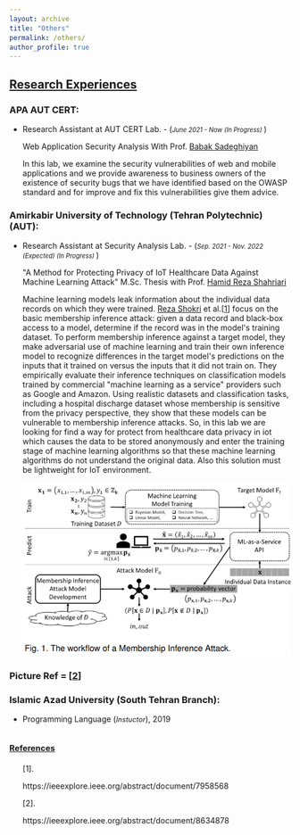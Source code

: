 ```yaml
---
layout: archive
title: "Others"
permalink: /others/
author_profile: true
---
```



<a href="/others"  class='header-color'>Research Experiences</a>
----
### <a herf="https://apa.aut.ac.ir/en"> APA</a> AUT CERT:
<ul class='onecol' markdown='1'>
<li> Research Assistant at AUT CERT Lab. - (<i style='font-size: 0.8em;'>June 2021 - Now (In Progress) </i>)</li>
<p> Web Application Security Analysis With Prof. <a href="https://aut.ac.ir/cv/2102/%d8%a8%d8%a7%d8%a8%da%a9%20%d8%b5%d8%a7%d8%af%d9%82%db%8c%d8%a7%d9%86">Babak Sadeghiyan</a></p>
<p> In this lab, we examine the security vulnerabilities of web and mobile applications and we provide awareness to business owners of the existence of security bugs that we have identified based on the OWASP standard and for improve and fix this vulnerabilities give them advice.</p>
</ul>

### Amirkabir University of Technology (Tehran Polytechnic) (AUT): 
<ul class='onecol' markdown='1'>
<li> Research Assistant at Security Analysis Lab. - (<i style='font-size: 0.8em;'>Sep. 2021 - Nov. 2022 (Expected) (In Progress) </i>)</li>
<p> "A Method for Protecting Privacy of IoT Healthcare Data Against Machine Learning Attack" M.Sc. Thesis with Prof. <a href="https://aut.ac.ir/~shahriari">Hamid Reza Shahriari</a></p>
<p> Machine learning models leak information about the individual data records on which they were trained. <a href="https://www.comp.nus.edu.sg/~reza/">Reza Shokri</a> et al.[<a href="#Ref_1">1</a>] focus on the basic membership inference attack: given a data record and black-box access to a model, determine if the record was in the model's training dataset. To perform membership inference against a target model, they make adversarial use of machine learning and train their own inference model to recognize differences in the target model's predictions on the inputs that it trained on versus the inputs that it did not train on. They empirically evaluate their inference techniques on classification models trained by commercial "machine learning as a service" providers such as Google and Amazon. Using realistic datasets and classification tasks, including a hospital discharge dataset whose membership is sensitive from the privacy perspective, they show that these models can be vulnerable to membership inference attacks. So, in this lab we are looking for find a way for protect from healthcare data privacy in iot which causes the data to be stored anonymously and enter the training stage of machine learning algorithms so that these machine learning algorithms do not understand the original data. Also this solution must be lightweight for IoT environment.</p>
</ul>

<p style='padding-left: 20px;'>
<img src="/images/membership inference attack.png">
<h3> Picture Ref = [<a href="#Ref_2">2</a>]</h3>
</p>

### Islamic Azad University (South Tehran Branch):
<ul class='onecol' markdown='1'>
<li> Programming Language (<i style='font-size: 0.9em;'>Instuctor</i>), 2019</li>
</ul>


<a style='font-size: 0.7em' href="#" class='header-color'>References</a>
----
<ul>
[1]. <p id="Ref_1">https://ieeexplore.ieee.org/abstract/document/7958568</p>
[2]. <p id="Ref_2">https://ieeexplore.ieee.org/abstract/document/8634878</p>
</ul>


